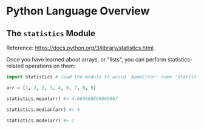 # Python Language Overview

## The `statistics` Module

Reference: https://docs.python.org/3/library/statistics.html.

Once you have learned about arrays, or "lists", you can perform statistics-related operations on them:

```python
import statistics # load the module to avoid `NameError: name 'statistics' is not defined`

arr = [1, 2, 2, 3, 4, 6, 7, 8, 9]

statistics.mean(arr) #> 4.666666666666667

statistics.median(arr) #> 4

statistics.mode(arr) #> 2
```
